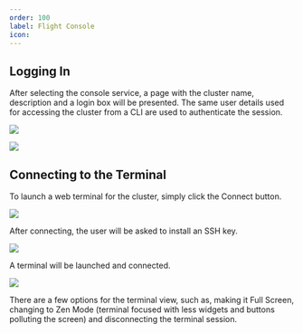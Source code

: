 ```yaml
---
order: 100
label: Flight Console
icon:
---
```


## Logging In

After selecting the console service, a page with the cluster name, description and a login box will be presented. The same user details used for accessing the cluster from a CLI are used to authenticate the session.

![](/images/flight_web_console_login.png)

![](/images/flight_web_login.png)

## Connecting to the Terminal

To launch a web terminal for the cluster, simply click the Connect button.

![](/images/flight_web_console_connect.png)

After connecting, the user will be asked to install an SSH key.

![](/images/flight_web_console_key_request.png)

A terminal will be launched and connected.

![](/images/flight_web_console_terminal.png)

There are a few options for the terminal view, such as, making it Full Screen, changing to Zen Mode (terminal focused with less widgets and buttons polluting the screen) and disconnecting the terminal session.
